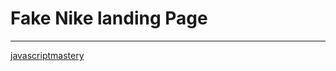 # Fake Nike landing Page





















------------------------------------------------
[javascriptmastery](https://www.youtube.com/watch?v=tS7upsfuxmo)
